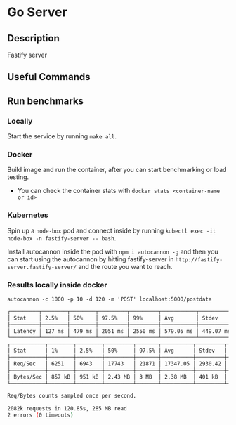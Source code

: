 # Go Server

## Description

Fastify server

## Useful Commands

## Run benchmarks

### Locally

Start the service by running `make all`.

### Docker

Build image and run the container, after you can start benchmarking or load testing.

-   You can check the container stats with `docker stats <container-name or id>`

### Kubernetes

Spin up a `node-box` pod and connect inside by running `kubectl exec -it node-box -n fastify-server -- bash`.

Install autocannon inside the pod with `npm i autocannon -g` and then you can start using the autocannon by hitting fastify-server in `http://fastify-server.fastify-server/` and the route you want to reach.

### Results locally inside docker

`autocannon -c 1000 -p 10 -d 120 -m 'POST' localhost:5000/postdata`

```bash
┌─────────┬────────┬────────┬─────────┬─────────┬───────────┬───────────┬─────────┐
│ Stat    │ 2.5%   │ 50%    │ 97.5%   │ 99%     │ Avg       │ Stdev     │ Max     │
├─────────┼────────┼────────┼─────────┼─────────┼───────────┼───────────┼─────────┤
│ Latency │ 127 ms │ 479 ms │ 2051 ms │ 2550 ms │ 579.05 ms │ 449.07 ms │ 5783 ms │
└─────────┴────────┴────────┴─────────┴─────────┴───────────┴───────────┴─────────┘
┌───────────┬────────┬────────┬─────────┬───────┬──────────┬─────────┬────────┐
│ Stat      │ 1%     │ 2.5%   │ 50%     │ 97.5% │ Avg      │ Stdev   │ Min    │
├───────────┼────────┼────────┼─────────┼───────┼──────────┼─────────┼────────┤
│ Req/Sec   │ 6251   │ 6943   │ 17743   │ 21871 │ 17347.05 │ 2930.42 │ 6090   │
├───────────┼────────┼────────┼─────────┼───────┼──────────┼─────────┼────────┤
│ Bytes/Sec │ 857 kB │ 951 kB │ 2.43 MB │ 3 MB  │ 2.38 MB  │ 401 kB  │ 834 kB │
└───────────┴────────┴────────┴─────────┴───────┴──────────┴─────────┴────────┘

Req/Bytes counts sampled once per second.

2082k requests in 120.85s, 285 MB read
2 errors (0 timeouts)
```
